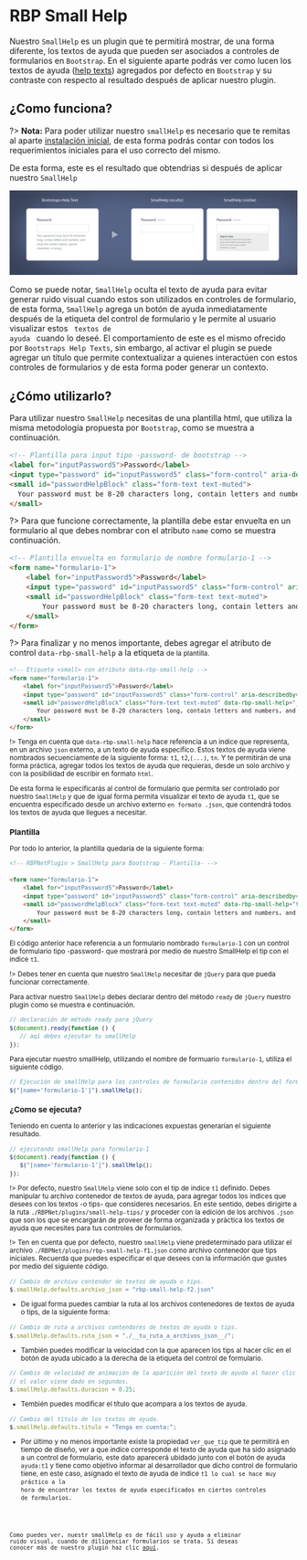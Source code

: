 # RBP Small Help

Nuestro <code>SmallHelp</code> es un plugin que te permitirá mostrar, de una forma diferente, los textos de ayuda que pueden ser asociados a controles de formularios en <code>Bootstrap</code>. En el siguiente aparte podrás ver como lucen los textos de ayuda ([help texts](https://getbootstrap.com/docs/4.5/components/forms/?#help-text)) agregados por defecto en <code>Bootstrap</code> y su contraste con respecto al resultado después de aplicar nuestro plugin.

## ¿Como funciona?

?> <b>Nota:</b> Para poder utilizar nuestro <code>smallHelp</code> es necesario que te remitas al aparte [instalación inicial](primeros_pasos.md), de esta forma podrás contar con todos los requerimientos iniciales para el uso correcto del mismo.

De esta forma, este es el resultado que obtendrias si después de aplicar nuestro <code>SmallHelp</code>

<img src="_media/small-help/small-help-comparacion.png"/>

Como se puede notar, <code>SmallHelp</code> oculta el texto de ayuda para evitar generar ruido visual cuando estos son utilizados en controles de formulario, de esta forma, <code>SmallHelp</code> agrega un botón de ayuda inmediatamente después de la etiqueta del control de formulario y le permite al usuario visualizar estos <code> textos de ayuda </code> cuando lo deseé. El comportamiento de este es el mismo ofrecido por <code>Bootstraps Help Texts</code>, sin embargo, al activar el plugin se puede agregar un título que permite contextualizar a quienes interactúen con estos controles de formularios y de esta forma poder generar un contexto.

## ¿Cómo utilizarlo?

Para utilizar nuestro <code>SmallHelp</code> necesitas de una plantilla html, que utiliza la misma metodología propuesta por <code>Bootstrap</code>, como se muestra a continuación.

````html
<!-- Plantilla para input tipo -password- de bootstrap -->
<label for="inputPassword5">Password</label>
<input type="password" id="inputPassword5" class="form-control" aria-describedby="passwordHelpBlock">
<small id="passwordHelpBlock" class="form-text text-muted">
  Your password must be 8-20 characters long, contain letters and numbers, and must not contain spaces, special characters, or emoji.
</small>
````

?> Para que funcione correctamente, la plantilla debe estar envuelta en un formulario al que debes nombrar con el atributo <code>name</code> como se muestra continuación.

````html
<!-- Plantilla envuelta en formulario de nombre formulario-1 -->
<form name="formulario-1">
    <label for="inputPassword5">Password</label>
    <input type="password" id="inputPassword5" class="form-control" aria-describedby="passwordHelpBlock">
    <small id="passwordHelpBlock" class="form-text text-muted">
        Your password must be 8-20 characters long, contain letters and numbers, and must not contain spaces, special characters, or emoji.
    </small>
</form>
````

?> Para finalizar y no menos importante, debes agregar el atributo de control <code>data-rbp-small-help</code> a la etiqueta <code><small></code> de la plantilla.

````html
<!-- Etiqueta <small> con atributo data-rbp-small-help -->
<form name="formulario-1">
    <label for="inputPassword5">Password</label>
    <input type="password" id="inputPassword5" class="form-control" aria-describedby="passwordHelpBlock">
    <small id="passwordHelpBlock" class="form-text text-muted" data-rbp-small-help="__SMALL_HELP_INDICE__">
        Your password must be 8-20 characters long, contain letters and numbers, and must not contain spaces, special characters, or emoji.
    </small>
</form>
````

!> Tenga en cuenta que <code>data-rbp-small-help</code> hace referencia a un indice que representa, en un archivo <code>json</code> externo, a un texto de ayuda específico. Estos textos de ayuda viene nombrados secuenciamente de la siguiente forma: <code>t1</code>, <code>t2</code>,<code>(...)</code>, <code>tn</code>. Y te permitirán de una forma práctica, agregar todos los textos de ayuda que requieras, desde un solo archivo y con la posibilidad de escribir en formato <code>html</code>.

De esta forma le especificarás al control de formulario que permita ser controlado por nuestro <code>SmallHelp</code> y que de igual forma permita visualizar el texto de ayuda <code>t1</code>, que se encuentra especificado desde un archivo externo <code>en formato .json</code>, que contendrá todos los textos de ayuda que llegues a necesitar.

### Plantilla

Por todo lo anterior, la plantilla quedaría de la siguiente forma:

````html
<!-- RBPNetPlugin > SmallHelp para Bootstrap - Plantilla- -->

<form name="formulario-1">
    <label for="inputPassword5">Password</label>
    <input type="password" id="inputPassword5" class="form-control" aria-describedby="passwordHelpBlock">
    <small id="passwordHelpBlock" class="form-text text-muted" data-rbp-small-help="t1">
        Your password must be 8-20 characters long, contain letters and numbers, and must not contain spaces, special characters, or emoji.
    </small>
</form>
````

El código anterior hace referencia a un formulario nombrado <code>formulario-1</code> con un control de formulario tipo -password- que mostrará por medio de nuestro <codoe>SmallHelp</code> el tip con el indice <code>t1</code>.

!> Debes tener en cuenta que nuestro <code>SmallHelp</code> necesitar de <code>jQuery</code> para que pueda funcionar correctamente.

Para activar nuestro <code>SmallHelp</code> debes declarar dentro del método <code>ready</code> de <code>jQuery</code> nuestro plugin como se muestra e continuación.

````js
// declaración de método ready para jQuery
$(document).ready(function () {
   // aqí debes ejecutar tu smallHelp
});
````

Para ejecutar nuestro smallHelp, utilizando el nombre de formuario <code>formulario-1</code>, utiliza el siguiente código.

````js
// Ejecución de smallHelp para los controles de formulario contenidos dentro del formulario de nombre formulario-1
$("[name='formulario-1']").smallHelp();
````

### ¿Como se ejecuta?

Teniendo en cuenta lo anterior y las indicaciones expuestas generarían el siguiente resultado.

````js
// ejecutando smallHelp para formulario-1
$(document).ready(function () {
   $("[name='formulario-1']").smallHelp();
});
````

!> Por defecto, nuestro <code>SmallHelp</code> viene solo con el tip de indice <code>t1</code> definido. Debes manipular tu archivo contenedor de textos de ayuda, para agregar todos los indices que desees con los textos -o tips- que consideres necesarios. En este sentido, debes dirigirte a la ruta <code>./RBPNet/plugins/small-help-tips/</code> y proceder con la edición de los archivos <code>.json</code> que son los que se encargarán de proveer de forma organizada y práctica los textos de ayuda que necesites para tus controles de formularios.

!> Ten en cuenta que por defecto, nuestro <code>smallHelp</code> viene predeterminado para utilizar el archivo <code>./RBPNet/plugins/rbp-small-help-f1.json</code> como archivo contenedor que tips iniciales. Recuerda que puedes especificar el que desees con la información que gustes por medio del siguiente código.

````js
// Cambio de archivo contendor de textos de ayuda o tips.
$.smallHelp.defaults.archivo_json = "rbp-small-help-f2.json"
````

- De igual forma puedes cambiar la ruta al los archivos contenedores de textos de ayuda o tips, de la siguiente forma:

````js
// Cambio de ruta a archivos contendores de textos de ayuda o tips.
$.smallHelp.defaults.ruta_json = "./__tu_ruta_a_archivos_json__/";
````

- También puedes modificar la velocidad con la que aparecen los tips al hacer clic en el botón de ayuda ubicado a la derecha de la etiqueta del control de formulario.

````js
// Cambio de velocidad de animación de la aparición del texto de ayuda al hacer clic en botón ayuda.
// el valor viene dado en segundos.
$.smallHelp.defaults.duracion = 0.25;
````

- Tembién puedes modificar el título que acompara a los textos de ayuda.

````js
// Cambio del título de los textos de ayuda.
$.smallHelp.defaults.titulo = "Tenga en cuenta:";
````

- Por último y no menos importante existe la propiedad <code>ver_que_tip</code> que te permitirá en tiempo de diseño, ver a que indice corresponde el texto de ayuda que ha sido asignado a un control de formulario, este dato aparecerá ubidado junto con el botón de ayuda <code>ayuda:t1</code> y tiene como objetivo informar al desarrollador que dicho control de formulario tiene, en este caso, asignado el texto de ayuda de indice <code>t1</doce> lo cual se hace muy práctico a la hora de encontrar los textos de ayuda especificados en ciertos controles de formularios.

Como puedes ver, nuestr smallHelp es de fácil uso y ayuda a eliminar ruido visual, cuando de diligenciar formularios se trata. Si deseas conocer más de nuestro plugin haz clic [aquí](README.md).